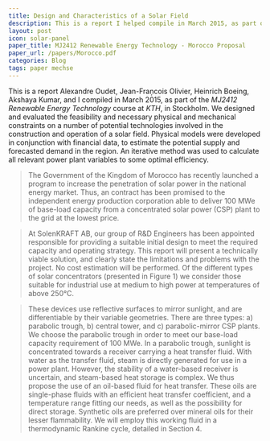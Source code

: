 ```yaml
---
title: Design and Characteristics of a Solar Field
description: This is a report I helped compile in March 2015, as part of the MJ2412 Renewable Energy Technology course at KTH, in Stockholm.
layout: post
icon: solar-panel
paper_title: MJ2412 Renewable Energy Technology - Morocco Proposal
paper_url: /papers/Morocco.pdf
categories: Blog
tags: paper mechse
---
```


This is a report Alexandre Oudet, Jean-Fraņcois Olivier, Heinrich Boeing, Akshaya Kumar, and I compiled in March 2015, as part of the _MJ2412 Renewable Energy Technology_ course at _KTH_, in Stockholm. We designed and evaluated the feasibility and necessary physical and mechanical constraints on a number of potential technologies involved in the construction and operation of a solar field. Physical models were developed in conjunction with financial data, to estimate the potential supply and forecasted demand in the region. An iterative method was used to calculate all relevant power plant variables to some optimal efficiency.

>The Government of the Kingdom of Morocco has recently launched a program to increase the penetration of solar power in the national energy market. Thus, an contract has been promised to the independent energy production corporation able to deliver 100 MWe of base-load capacity from a concentrated solar power (CSP) plant to the grid at the lowest price.

>At SolenKRAFT AB, our group of R&D Engineers has been appointed responsible for providing a suitable initial design to meet the required capacity and operating strategy. This report will present a technically viable solution, and clearly state the limitations and problems with the project. No cost estimation will be performed. Of the different types of solar concentrators (presented in Figure 1) we consider those suitable for industrial use at medium to high power at temperatures of above 250°C.

>These devices use reflective surfaces to mirror sunlight, and are differentiable by their variable geometries. There are three types: a) parabolic trough, b) central tower, and c) parabolic-mirror CSP plants.
We choose the parabolic trough in order to meet our base-load capacity requirement of 100 MWe. In a parabolic trough, sunlight is concentrated towards a receiver carrying a heat transfer fluid. With water as the transfer fluid, steam is directly generated for use in a power plant. However, the stability of a water-based receiver is uncertain, and steam-based heat storage is complex. We thus propose the use of an oil-based fluid for heat transfer. These oils are single-phase fluids with an efficient heat transfer coefficient, and a temperature range fitting our needs, as well as the possibility for direct storage. Synthetic oils are preferred over mineral oils for their lesser flammability. We will employ this working fluid in a thermodynamic Rankine cycle, detailed in Section 4.
